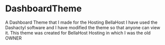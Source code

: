 # DashboardTheme
A Dashboard Theme that I made for the Hosting BellaHost
I have used the Dashactyl software and I have modified the theme so that anyone can view it.
This theme was created for BellaHost Hosting in which I was the old OWNER
